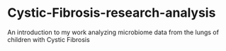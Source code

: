 # Cystic-Fibrosis-research-analysis
An introduction to my work analyzing microbiome data from the lungs of children with Cystic Fibrosis
